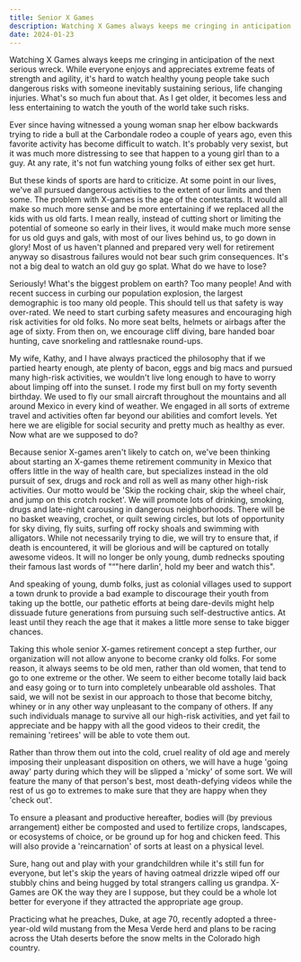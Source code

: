 ```yaml
---
title: Senior X Games
description: Watching X Games always keeps me cringing in anticipation of the next serious wreck...
date: 2024-01-23
---
```

Watching X Games always keeps me cringing in anticipation of the next serious wreck. While everyone enjoys and appreciates extreme feats of strength and agility, it's hard to watch healthy young people take such dangerous risks with someone inevitably sustaining serious, life changing injuries. What's so much fun about that. As I get older, it becomes less and less entertaining to watch the youth of the world take such risks.

Ever since having witnessed a young woman snap her elbow backwards trying to ride a bull at the Carbondale rodeo a couple of years ago, even this favorite activity has become difficult to watch. It's probably very sexist, but it was much more distressing to see that happen to a young girl than to a guy. At any rate, it's not fun watching young folks of either sex get hurt.

But these kinds of sports are hard to criticize. At some point in our lives, we've all pursued dangerous activities to the extent of our limits and then some. The problem with X-games is the age of the contestants. It would all make so much more sense and be more entertaining if we replaced all the kids with us old farts. I mean really, instead of cutting short or limiting the potential of someone so early in their lives, it would make much more sense for us old guys and gals, with most of our lives behind us, to go down in glory! Most of us haven't planned and prepared very well for retirement anyway so disastrous failures would not bear such grim consequences. It's not a big deal to watch an old guy go splat.  What do we have to lose?

Seriously! What's the biggest problem on earth? Too many people! And with recent success in curbing our population explosion, the largest demographic is too many old people. This should tell us that safety is way over-rated.  We need to start curbing safety measures and encouraging high risk activities for old folks. No more seat belts, helmets or airbags after the age of sixty. From then on, we encourage cliff diving, bare handed boar hunting, cave snorkeling and rattlesnake round-ups.

My wife, Kathy, and I have always practiced the philosophy that if we partied hearty enough, ate plenty of bacon, eggs and big macs and pursued many high-risk activities, we wouldn't live long enough to have to worry about limping off into the sunset. I rode my first bull on my forty seventh birthday. We used to fly our small aircraft throughout the mountains and all around Mexico in every kind of weather. We engaged in all sorts of extreme travel and activities often far beyond our abilities and comfort levels. Yet here we are eligible for social security and pretty much as healthy as ever. Now what are we supposed to do?

Because senior X-games aren't likely to catch on, we've been thinking about starting an X-games theme retirement community in Mexico that offers little in the way of health care, but specializes instead in the old pursuit of sex, drugs and rock and roll as well as many other high-risk activities. Our motto would be 'Skip the rocking chair, skip the wheel chair, and jump on this crotch rocket'. We will promote lots of drinking, smoking, drugs and late-night carousing in dangerous neighborhoods. There will be no basket weaving, crochet, or quilt sewing circles, but lots of opportunity for sky diving, fly suits, surfing off rocky shoals and swimming with alligators. While not necessarily trying to die, we will try to ensure that, if death is encountered, it will be glorious and will be captured on totally awesome videos. It will no longer be only young, dumb rednecks spouting their famous last words of "“"here darlin', hold my beer and watch this".

And speaking of young, dumb folks, just as colonial villages used to support a town drunk to provide a bad example to discourage their youth from taking up the bottle, our pathetic efforts at being dare-devils might help dissuade future generations from pursuing such self-destructive antics. At least until they reach the age that it makes a little more sense to take bigger chances.

Taking this whole senior X-games retirement concept a step further, our organization will not allow anyone to become cranky old folks. For some reason, it always seems to be old men, rather than old women, that tend to go to one extreme or the other. We seem to either become totally laid back and easy going or to turn into completely unbearable old assholes. That said, we will not be sexist in our approach to those that become bitchy, whiney or in any other way unpleasant to the company of others. If any such individuals manage to survive all our high-risk activities, and yet fail to appreciate and be happy with all the good videos to their credit, the remaining 'retirees' will be able to vote them out.

Rather than throw them out into the cold, cruel reality of old age and merely imposing their unpleasant disposition on others, we will have a huge 'going away' party during which they will be slipped a 'micky' of some sort. We will feature the many of that person's best, most death-defying videos while the rest of us go to extremes to make sure that they are happy when they 'check out'.

To ensure a pleasant and productive hereafter, bodies will (by previous arrangement) either be composted and used to fertilize crops, landscapes, or ecosystems of choice, or be ground up for hog and chicken feed. This will also provide a 'reincarnation' of sorts at least on a physical level.

Sure, hang out and play with your grandchildren while it's still fun for everyone, but let's skip the years of having oatmeal drizzle wiped off our stubbly chins and being hugged by total strangers calling us grandpa. X-Games are OK the way they are I suppose, but they could be a whole lot better for everyone if they attracted the appropriate age group.

Practicing what he preaches, Duke, at age 70, recently adopted a three-year-old wild mustang from the Mesa Verde herd and plans to be racing across the Utah deserts before the snow melts in the Colorado high country.